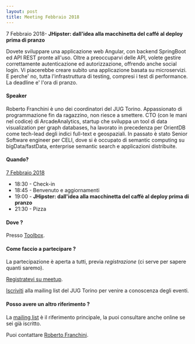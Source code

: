 ```yaml
---
layout: post
title: Meeting Febbraio 2018
---
```


7 Febbraio 2018- **JHipster: dall'idea alla macchinetta del caffé al deploy prima di pranzo**

Dovete sviluppare una applicazione web Angular, con backend SpringBoot ed API REST pronte all'uso.
Oltre a preoccuparvi delle API, volete gestire correttamente autenticazione ed autorizzazione, offrendo anche social login.
Vi piacerebbe creare subito una applicazione basata su microservizi.
E perche' no, tutta l'infrastruttura di testing, compresi i test di performance.
La deadline e' l'ora di pranzo.

#### Speaker

Roberto Franchini è uno dei coordinatori del JUG Torino.
Appassionato di programmazione fin da ragazzino, non riesce a smettere.
CTO (con le mani nel codice) di ArcadeAnalytics, startup che sviluppa un tool di data visualization per graph databases, ha lavorato in precedenza per OrientDB come tech-lead degli indici full-text e geospaziali.
In passato è stato Senior Software engineer per CELI, dove si è occupato di semantic computing su bigData/fastData, enterprise semantic search e applicazioni distribuite.

#### Quando?

<u>7 Febbraio 2018</u>

* 18:30 - Check-in
* 18:45 - Benvenuto e aggiornamenti
* 19:00 - **JHipster: dall'idea alla macchinetta del caffè al deploy prima di pranzo**
* 21:30 - Pizza

#### Dove ?

Presso [Toolbox](/places/toolbox/).

#### Come faccio a partecipare ?

La partecipazione è aperta a tutti, previa *registrazione* (ci serve per sapere quanti saremo).

[Registratevi su meetup](https://www.meetup.com/JUGTorino/events/247266308/).

[Iscriviti](/subscribe/) alla mailing list del JUG Torino per venire a conoscenza degli eventi.

#### Posso avere un altro riferimento ?

La [mailing list](https://groups.yahoo.com/groups/it-torino-java-jug) è il riferimento principale,
la puoi consultare anche online se sei già iscritto.

Puoi contattare [Roberto Franchini](/people/robertofranchini/).

